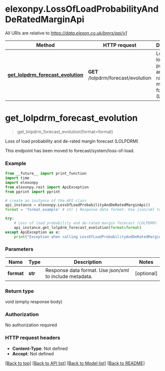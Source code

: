 # elexonpy.LossOfLoadProbabilityAndDeRatedMarginApi

All URIs are relative to *https://data.elexon.co.uk/bmrs/api/v1*

Method | HTTP request | Description
------------- | ------------- | -------------
[**get_lolpdrm_forecast_evolution**](LossOfLoadProbabilityAndDeRatedMarginApi.md#get_lolpdrm_forecast_evolution) | **GET** /lolpdrm/forecast/evolution | Loss of load probability and de-rated margin forecast (LOLPDRM)

# **get_lolpdrm_forecast_evolution**
> get_lolpdrm_forecast_evolution(format=format)

Loss of load probability and de-rated margin forecast (LOLPDRM)

This endpoint has been moved to forecast/system/loss-of-load.

### Example
```python
from __future__ import print_function
import time
import elexonpy
from elexonpy.rest import ApiException
from pprint import pprint

# create an instance of the API class
api_instance = elexonpy.LossOfLoadProbabilityAndDeRatedMarginApi()
format = 'format_example' # str | Response data format. Use json/xml to include metadata. (optional)

try:
    # Loss of load probability and de-rated margin forecast (LOLPDRM)
    api_instance.get_lolpdrm_forecast_evolution(format=format)
except ApiException as e:
    print("Exception when calling LossOfLoadProbabilityAndDeRatedMarginApi->get_lolpdrm_forecast_evolution: %s\n" % e)
```

### Parameters

Name | Type | Description  | Notes
------------- | ------------- | ------------- | -------------
 **format** | **str**| Response data format. Use json/xml to include metadata. | [optional] 

### Return type

void (empty response body)

### Authorization

No authorization required

### HTTP request headers

 - **Content-Type**: Not defined
 - **Accept**: Not defined

[[Back to top]](#) [[Back to API list]](../README.md#documentation-for-api-endpoints) [[Back to Model list]](../README.md#documentation-for-models) [[Back to README]](../README.md)

